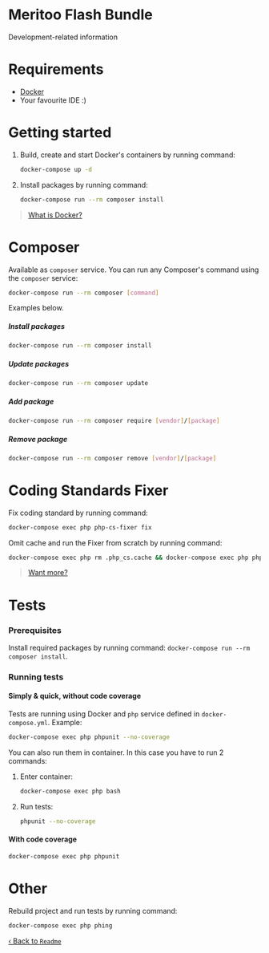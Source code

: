 # Meritoo Flash Bundle

Development-related information

# Requirements

* [Docker](https://www.docker.com)
* Your favourite IDE :)

# Getting started

1. Build, create and start Docker's containers by running command:

    ```bash
    docker-compose up -d
    ```

2. Install packages by running command:

    ```bash
    docker-compose run --rm composer install
    ```

> [What is Docker?](https://www.docker.com/what-docker)

# Composer

Available as `composer` service. You can run any Composer's command using the `composer` service:

```bash
docker-compose run --rm composer [command]
```

Examples below.

##### Install packages

```bash
docker-compose run --rm composer install
```

##### Update packages

```bash
docker-compose run --rm composer update
```

##### Add package

```bash
docker-compose run --rm composer require [vendor]/[package]
```

##### Remove package

```bash
docker-compose run --rm composer remove [vendor]/[package]
```

# Coding Standards Fixer

Fix coding standard by running command:

```bash
docker-compose exec php php-cs-fixer fix
```

Omit cache and run the Fixer from scratch by running command:

```bash
docker-compose exec php rm .php_cs.cache && docker-compose exec php php-cs-fixer fix
```

> [Want more?](https://cs.sensiolabs.org)

# Tests

### Prerequisites

Install required packages by running command: `docker-compose run --rm composer install`.

### Running tests

#### Simply & quick, without code coverage

Tests are running using Docker and `php` service defined in `docker-compose.yml`. Example:

```bash
docker-compose exec php phpunit --no-coverage
```

You can also run them in container. In this case you have to run 2 commands:
1. Enter container:

    ```bash
	docker-compose exec php bash
    ```

2. Run tests:

    ```bash
    phpunit --no-coverage
    ```

#### With code coverage

```bash
docker-compose exec php phpunit
```

# Other

Rebuild project and run tests by running command:

```bash
docker-compose exec php phing
```

[&lsaquo; Back to `Readme`](../README.md)
